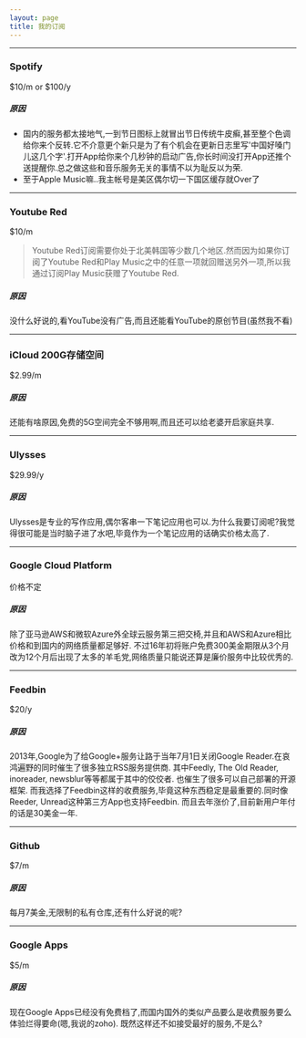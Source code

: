```yaml
---
layout: page
title: 我的订阅
---
```


---
### Spotify
$10/m or $100/y
##### 原因
* 国内的服务都太接地气,一到节日图标上就冒出节日传统牛皮癣,甚至整个色调给你来个反转.它不介意更个新只是为了有个机会在更新日志里写'中国好嗓门儿这几个字'.打开App给你来个几秒钟的启动广告,你长时间没打开App还推个送提醒你.总之做这些和音乐服务无关的事情不以为耻反以为荣.
* 至于Apple Music嘛..我主帐号是美区偶尔切一下国区缓存就Over了

---
### Youtube Red
$10/m
> Youtube Red订阅需要你处于北美韩国等少数几个地区.然而因为如果你订阅了Youtube Red和Play Music之中的任意一项就回赠送另外一项,所以我通过订阅Play Music获赠了Youtube Red.

##### 原因
没什么好说的,看YouTube没有广告,而且还能看YouTube的原创节目(虽然我不看)

---
### iCloud 200G存储空间
$2.99/m
##### 原因
还能有啥原因,免费的5G空间完全不够用啊,而且还可以给老婆开启家庭共享.

---
### Ulysses
$29.99/y
##### 原因
Ulysses是专业的写作应用,偶尔客串一下笔记应用也可以.为什么我要订阅呢?我觉得很可能是当时脑子进了水吧,毕竟作为一个笔记应用的话确实价格太高了.

---
### Google Cloud Platform
价格不定
##### 原因
除了亚马逊AWS和微软Azure外全球云服务第三把交椅,并且和AWS和Azure相比价格和到国内的网络质量都足够好.
不过16年初将账户免费300美金期限从3个月改为12个月后出现了太多的羊毛党,网络质量只能说还算是廉价服务中比较优秀的.

---
### Feedbin
$20/y
##### 原因
2013年,Google为了给Google+服务让路于当年7月1日关闭Google Reader.在哀鸿遍野的同时催生了很多独立RSS服务提供商.
其中Feedly, The Old Reader, inoreader, newsblur等等都属于其中的佼佼者.
也催生了很多可以自己部署的开源框架.
而我选择了Feedbin这样的收费服务,毕竟这种东西稳定是最重要的.同时像Reeder, Unread这种第三方App也支持Feedbin.
而且去年涨价了,目前新用户年付的话是30美金一年.

---
### Github
$7/m
##### 原因
每月7美金,无限制的私有仓库,还有什么好说的呢?

---
### Google Apps
$5/m
##### 原因
现在Google Apps已经没有免费档了,而国内国外的类似产品要么是收费服务要么体验烂得要命(嗯,我说的zoho).
既然这样还不如接受最好的服务,不是么?
